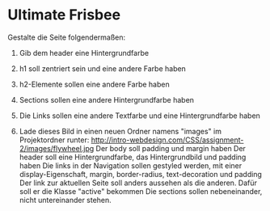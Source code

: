 # Ultimate Frisbee

Gestalte die Seite folgendermaßen:
1. Gib dem header eine Hintergrundfarbe
1. h1 soll zentriert sein und eine andere Farbe haben
1. h2-Elemente sollen eine andere Farbe haben
1. Sections sollen eine andere Hintergrundfarbe haben
1. Die Links sollen eine andere Textfarbe und eine Hintergrundfarbe haben

1. Lade dieses Bild in einen neuen Ordner namens "images" im Projektordner runter: http://intro-webdesign.com/CSS/assignment-2/images/flywheel.jpg
Der body soll padding und margin haben
Der header soll eine Hintergrundfarbe, das Hintergrundbild und padding haben
Die links in der Navigation sollen gestyled werden, mit einer display-Eigenschaft, margin, border-radius, text-decoration und padding
Der link zur aktuellen Seite soll anders aussehen als die anderen. Dafür soll er die Klasse "active" bekommen
Die sections sollen nebeneinander, nicht untereinander stehen.
